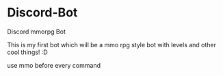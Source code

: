 # Discord-Bot
Discord mmorpg Bot

This is my first bot which will be a mmo rpg style bot with levels and other cool things! :D

use mmo before every command

